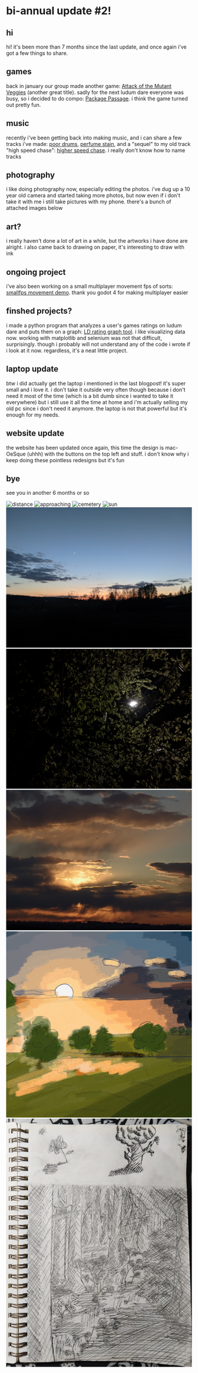 # bi-annual update #2!

## hi

hi! it's been more than 7 months since the last update, and once again i've got a few things to share.

## games

back in january our group made another game: [Attack of the Mutant Veggies](https://pizzart.itch.io/attack-of-the-mutant-veggies) (another great title). sadly for the next ludum dare everyone was busy, so i decided to do compo: [Package Passage](https://pizzart.itch.io/package-passage). i think the game turned out pretty fun.

## music

recently i've been getting back into making music, and i can share a few tracks i've made: [poor drums](https://on.soundcloud.com/RE1fZ), [perfume stain](https://on.soundcloud.com/Cy4WP), and a "sequel" to my old track "high speed chase": [higher speed chase](https://on.soundcloud.com/s5TkM). i really don't know how to name tracks

## photography

i like doing photography now, especially editing the photos. i've dug up a 10 year old camera and started taking more photos, but now even if i don't take it with me i still take pictures with my phone. there's a bunch of attached images below

## art?

i really haven't done a lot of art in a while, but the artworks i have done are alright. i also came back to drawing on paper, it's interesting to draw with ink

## ongoing project

i've also been working on a small multiplayer movement fps of sorts: [smallfps movement demo](https://youtu.be/7rzlngHog84). thank you godot 4 for making multiplayer easier

## finshed projects?

i made a python program that analyzes a user's games ratings on ludum dare and puts them on a graph: [LD rating graph tool](https://github.com/pizzart/jam-analysis). i like visualizing data now. working with matplotlib and selenium was not that difficult, surprisingly. though i probably will not understand any of the code i wrote if i look at it now. regardless, it's a neat little project.

## laptop update

btw i did actually get the laptop i mentioned in the last blogpost! it's super small and i love it. i don't take it outside very often though because i don't need it most of the time (which is a bit dumb since i wanted to take it everywhere) but i still use it all the time at home and i'm actually selling my old pc since i don't need it anymore. the laptop is not that powerful but it's enough for my needs.

## website update

the website has been updated once again, this time the design is mac-OeSque (uhhh) with the buttons on the top left and stuff. i don't know why i keep doing these pointless redesigns but it's fun

## bye

see you in another 6 months or so

![distance](/blog/posts/23/05/13/distance.png)
![approaching](/blog/posts/23/05/13/approaching.png)
![cemetery](/blog/posts/23/05/13/cemetery.jpg)
![sun](/blog/posts/23/05/13/sun.jpg)
![evening moon](/blog/posts/23/05/13/eveningmoon.jpg)
![light in the leaves](/blog/posts/23/05/13/leaves.jpg)
![sunset plane](/blog/posts/23/05/13/beau.jpg)
![sky land painting](/blog/posts/23/05/13/skypainting.png)
![forest](/blog/posts/23/05/13/foret.jpg)
